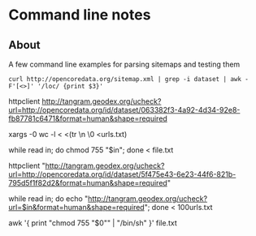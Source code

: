 # Command line notes

## About

A few command line examples for parsing sitemaps and testing them

```
curl http://opencoredata.org/sitemap.xml | grep -i dataset | awk -F'[<>]' '/loc/ {print $3}'
```
httpclient http://tangram.geodex.org/ucheck?url=http://opencoredata.org/id/dataset/063382f3-4a92-4d34-92e8-fb87781c6471&format=human&shape=required

xargs -0 wc -l  < <(tr \\n \\0 <urls.txt)

while read in; do chmod 755 "$in"; done < file.txt

httpclient "http://tangram.geodex.org/ucheck?url=http://opencoredata.org/id/dataset/5f475e43-6e23-44f6-821b-795d5f1f82d2&format=human&shape=required"

while read in; do echo "http://tangram.geodex.org/ucheck?url=$in&format=human&shape=required"; done < 100urls.txt

awk '{ print "chmod 755 "$0"" | "/bin/sh" }' file.txt


